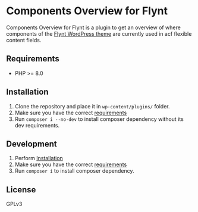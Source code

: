 # Components Overview for Flynt

Components Overview for Flynt is a plugin to get an overview of where components of the [Flynt WordPress theme](https://github.com/flyntwp/flynt) are currently used in acf flexible content fields.

## Requirements

- PHP >= 8.0

## Installation

1. Clone the repository and place it in `wp-content/plugins/` folder.
2. Make sure you have the correct [requirements](#requirements)
3. Run `composer i --no-dev` to install composer dependency without its dev requirements.

## Development

1. Perform [Installation](#installation)
2. Make sure you have the correct [requirements](#requirements)
3. Run `composer i` to install composer dependency.

## License

GPLv3
